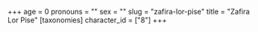 +++
age = 0
pronouns = ""
sex = ""
slug = "zafira-lor-pise"
title = "Zafira Lor Pise"
[taxonomies]
character_id = ["8"]
+++



